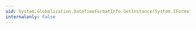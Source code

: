 ```yaml
---
uid: System.Globalization.DateTimeFormatInfo.GetInstance(System.IFormatProvider)
internalonly: False
---
```

